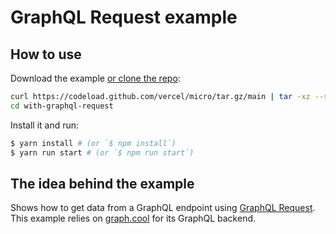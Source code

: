 # GraphQL Request example

## How to use

Download the example [or clone the repo](https://github.com/vercel/micro):

```bash
curl https://codeload.github.com/vercel/micro/tar.gz/main | tar -xz --strip=2 micro-main/examples/with-graphql-request
cd with-graphql-request
```

Install it and run:

```bash
$ yarn install # (or `$ npm install`)
$ yarn run start # (or `$ npm run start`)
```

## The idea behind the example

Shows how to get data from a GraphQL endpoint using [GraphQL Request](https://github.com/graphcool/graphql-request).
This example relies on [graph.cool](https://www.graph.cool) for its GraphQL backend.
